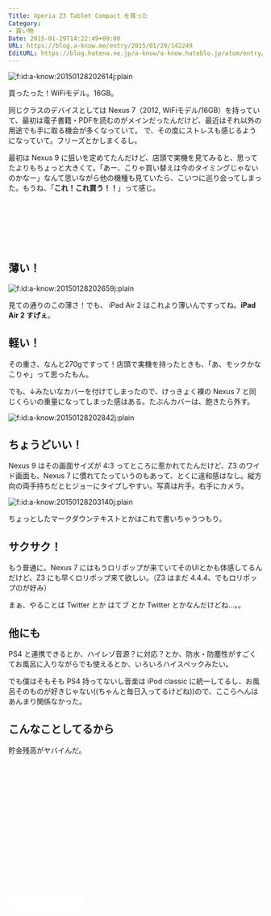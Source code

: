 ```yaml
---
Title: Xperia Z3 Tablet Compact を買った
Category:
- 買い物
Date: 2015-01-29T14:22:49+09:00
URL: https://blog.a-know.me/entry/2015/01/29/142249
EditURL: https://blog.hatena.ne.jp/a-know/a-know.hateblo.jp/atom/entry/8454420450081739333
---
```


<p><span itemscope itemtype="https://schema.org/Photograph"><img src="//cdn-ak.f.st-hatena.com/images/fotolife/a/a-know/20150128/20150128202614.jpg" alt="f:id:a-know:20150128202614j:plain" title="f:id:a-know:20150128202614j:plain" class="hatena-fotolife" itemprop="image"></span></p>

買ったった！WiFiモデル。16GB。

同じクラスのデバイスとしては Nexus 7（2012, WiFiモデル/16GB）を持っていて、最初は電子書籍・PDFを読むのがメインだったんだけど、最近はそれ以外の用途でも手に取る機会が多くなっていて。
で、その度にストレスも感じるようになっていて。フリーズとかしまくるし。

最初は Nexus 9 に狙いを定めてたんだけど、店頭で実機を見てみると、思ってたよりもちょっと大きくて。「あー、こりゃ買い替えは今のタイミングじゃないのかなー」なんて思いながら他の機種も見ていたら、こいつに巡り会ってしまった。もうね、「<b>これ！これ買う！！</b>」って感じ。



<!-- more -->

<script async src="//pagead2.googlesyndication.com/pagead/js/adsbygoogle.js"></script>
<!-- article-top -->
<ins class="adsbygoogle"
     style="display:inline-block;width:728px;height:90px"
     data-ad-client="ca-pub-3463034538369189"
     data-ad-slot="8367620130"></ins>
<script>
(adsbygoogle = window.adsbygoogle || []).push({});
</script>


## 薄い！

<p><span itemscope itemtype="https://schema.org/Photograph"><img src="//cdn-ak.f.st-hatena.com/images/fotolife/a/a-know/20150128/20150128202659.jpg" alt="f:id:a-know:20150128202659j:plain" title="f:id:a-know:20150128202659j:plain" class="hatena-fotolife" itemprop="image"></span></p>


見ての通りのこの薄さ！でも、 iPad Air 2 はこれより薄いんですってね。<b>iPad Air 2 すげぇ</b>。

## 軽い！

その重さ、なんと270gですって！店頭で実機を持ったときも、「あ、モックかなこりゃ」って思ったもん。

でも、↓みたいなカバーを付けてしまったので、けっきょく裸の Nexus 7 と同じくらいの重量になってしまった感はある。たぶんカバーは、飽きたら外す。

<p><span itemscope itemtype="https://schema.org/Photograph"><img src="//cdn-ak.f.st-hatena.com/images/fotolife/a/a-know/20150128/20150128202842.jpg" alt="f:id:a-know:20150128202842j:plain" title="f:id:a-know:20150128202842j:plain" class="hatena-fotolife" itemprop="image"></span></p>


## ちょうどいい！

Nexus 9 はその画面サイズが 4:3 ってところに惹かれてたんだけど、Z3 のワイド画面も、Nexus 7 に慣れてたっていうのもあって、とくに違和感はなし。縦方向の両手持ちだとヒジョーにタイプしやすい。写真は片手。右手にカメラ。


<p><span itemscope itemtype="https://schema.org/Photograph"><img src="//cdn-ak.f.st-hatena.com/images/fotolife/a/a-know/20150128/20150128203140.jpg" alt="f:id:a-know:20150128203140j:plain" title="f:id:a-know:20150128203140j:plain" class="hatena-fotolife" itemprop="image"></span></p>



ちょっとしたマークダウンテキストとかはこれで書いちゃうつもり。

## サクサク！

もう普通に。Nexus 7 にはもうロリポップが来ていてそのUIとかも体感してるんだけど、Z3 にも早くロリポップ来て欲しい。（Z3 はまだ 4.4.4、でもロリポップのが好み）

まぁ、やることは Twitter とか はてブ とか Twitter とかなんだけどね...。。


## 他にも
PS4 と連携できるとか、ハイレゾ音源？に対応？とか、防水・防塵性がすごくてお風呂に入りながらでも使えるとか、いろいろハイスペックみたい。

でも僕はそもそも PS4 持ってないし音楽は iPod classic に統一してるし、お風呂そのものが好きじゃない((ちゃんと毎日入ってるけどね))ので、ここらへんはあんまり関係なかった。

## こんなことしてるから

貯金残高がヤバイんだ。

<script async src="//pagead2.googlesyndication.com/pagead/js/adsbygoogle.js"></script>
<!-- article-bottom2 -->
<ins class="adsbygoogle"
     style="display:inline-block;width:300px;height:250px"
     data-ad-client="ca-pub-3463034538369189"
     data-ad-slot="5274552934"></ins>
<script>
(adsbygoogle = window.adsbygoogle || []).push({});
</script>

<iframe src="//blog.hatena.ne.jp/a-know/a-know.hateblo.jp/subscribe/iframe" allowtransparency="true" frameborder="0" scrolling="no" width="150" height="28"></iframe>


<script src="https://moshi-moshi.moshimo.works/moshimoshi/a_know_blog/2015-01-29-142249?title=Xperia%20Z3%20Tablet%20Compact%20%E3%82%92%E8%B2%B7%E3%81%A3%E3%81%9F"></script>
